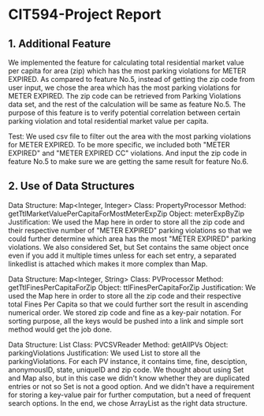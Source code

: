 # CIT594-Project Report

## 1. Additional Feature

We implemented the feature for calculating total residential market value per capita for area (zip) which has the most parking violations for METER EXPIRED. As compared to feature No.5, instead of getting the zip code from user input, we chose the area which has the most parking violations for METER EXPIRED. The zip code can be retrieved from Parking Violations data set, and the rest of the calculation will be same as feature No.5. The purpose of this feature is to verify potential correlation between certain parking violation and total residential market value per capita.

Test: We used csv file to filter out the area with the most parking violations for METER EXPIRED. To be more specific, we included both "METER EXPIRED" and "METER EXPIRED CC" violations. And input the zip code in feature No.5 to make sure we are getting the same result for feature No.6.

## 2. Use of Data Structures

Data Structure: Map<Integer, Integer>
Class: PropertyProcessor
Method: getTtlMarketValuePerCapitaForMostMeterExpZip
Object: meterExpByZip
Justification: We used the Map here in order to store all the zip code and their respective number of "METER EXPIRED" parking violations so that we could further determine which area has the most "METER EXPIRED" parking violations. We also considered Set, but Set contains the same object once even if you add it multiple times unless for each set entry, a separated linkedlist is attached which makes it more complex than Map.

Data Structure: Map<Integer, String>
Class: PVProcessor
Method: getTtlFinesPerCapitaForZip
Object: ttlFinesPerCapitaForZip
Justification: We used the Map here in order to store all the zip code and their respective total Fines Per Capita so that we could further sort the result in ascending numerical order. We stored zip code and fine as a key-pair notation. For sorting purpose, all the keys would be pushed into a link and simple sort method would get the job done.

Data Structure: List<PV>
Class: PVCSVReader
Method: getAllPVs
Object: parkingViolations
Justification: We used List to store all the parkingViolations. For each PV instance, it contains time, fine, desciption, anonymousID, state, uniqueID and zip code. We thought about using Set and Map also, but in this case we didn't know whether they are duplicated entries or not so Set is not a good option. And we didn't have a requirement for storing a key-value pair for further computation, but a need of frequent search options. In the end, we chose ArrayList as the right data structure.



